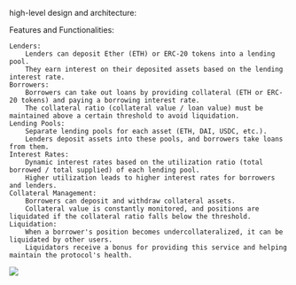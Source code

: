 high-level design and architecture:

Features and Functionalities:

    Lenders:
        Lenders can deposit Ether (ETH) or ERC-20 tokens into a lending pool.
        They earn interest on their deposited assets based on the lending interest rate.
    Borrowers:
        Borrowers can take out loans by providing collateral (ETH or ERC-20 tokens) and paying a borrowing interest rate.
        The collateral ratio (collateral value / loan value) must be maintained above a certain threshold to avoid liquidation.
    Lending Pools:
        Separate lending pools for each asset (ETH, DAI, USDC, etc.).
        Lenders deposit assets into these pools, and borrowers take loans from them.
    Interest Rates:
        Dynamic interest rates based on the utilization ratio (total borrowed / total supplied) of each lending pool.
        Higher utilization leads to higher interest rates for borrowers and lenders.
    Collateral Management:
        Borrowers can deposit and withdraw collateral assets.
        Collateral value is constantly monitored, and positions are liquidated if the collateral ratio falls below the threshold.
    Liquidation:
        When a borrower's position becomes undercollateralized, it can be liquidated by other users.
        Liquidators receive a bonus for providing this service and helping maintain the protocol's health.
[![](https://mermaid.ink/img/eyJjb2RlIjoiZ3JhcGggTFJcbiAgICBzdWJncmFwaCBcIkZyb250LWVuZCBJbnRlcmZhY2VcIlxuICAgICAgICBMZW5kZXIoXCJMZW5kZXI8YnI-LSBEZXBvc2l0IEFzc2V0czxicj4tIEVhcm4gSW50ZXJlc3RcIilcbiAgICAgICAgQm9ycm93ZXIoXCJCb3Jyb3dlcjxicj4tIFRha2UgT3V0IExvYW5zPGJyPi0gUHJvdmlkZSBDb2xsYXRlcmFsXCIpXG4gICAgICAgIExpcXVpZGF0b3IoXCJMaXF1aWRhdG9yPGJyPi0gTGlxdWlkYXRlIFVuZGVyY29sbGF0ZXJhbGl6ZWQgUG9zaXRpb25zXCIpXG4gICAgZW5kXG5cbiAgICBzdWJncmFwaCBcIlNtYXJ0IENvbnRyYWN0IExheWVyXCJcbiAgICAgICAgTGVuZGluZ1Bvb2woXCJMZW5kaW5nUG9vbDxicj4tIERlcG9zaXQvV2l0aGRyYXc8YnI-LSBCb3Jyb3cvUmVwYXk8YnI-LSBMaXF1aWRhdGVcIilcbiAgICAgICAgSW50ZXJlc3RSYXRlTW9kZWwoXCJJbnRlcmVzdFJhdGVNb2RlbDxicj4tIENhbGN1bGF0ZSBJbnRlcmVzdCBSYXRlczxicj4tIFV0aWxpemF0aW9uIFJhdGlvXCIpXG4gICAgICAgIENvbGxhdGVyYWxNYW5hZ2VyKFwiQ29sbGF0ZXJhbE1hbmFnZXI8YnI-LSBNYW5hZ2UgQ29sbGF0ZXJhbDxicj4tIE1vbml0b3IgQ29sbGF0ZXJhbCBSYXRpb1wiKVxuICAgICAgICBMaXF1aWRhdGlvbk1hbmFnZXIoXCJMaXF1aWRhdGlvbk1hbmFnZXI8YnI-LSBMaXF1aWRhdGUgUG9zaXRpb25zPGJyPi0gQm9udXNcIilcbiAgICAgICAgUHJpY2VPcmFjbGUoXCJQcmljZU9yYWNsZTxicj4tIEZldGNoIEFzc2V0IFByaWNlc1wiKVxuICAgICAgICBEQUkoXCJFUkMyMFRva2VuIChEQUkpPGJyPi0gTWludC9CdXJuPGJyPi0gVHJhbnNmZXJcIilcbiAgICAgICAgVVNEQyhcIkVSQzIwVG9rZW4gKFVTREMpPGJyPi0gTWludC9CdXJuPGJyPi0gVHJhbnNmZXJcIilcblxuICAgICAgICBMZW5kaW5nUG9vbCAtLS0-IEludGVyZXN0UmF0ZU1vZGVsXG4gICAgICAgIExlbmRpbmdQb29sIC0tLT4gQ29sbGF0ZXJhbE1hbmFnZXJcbiAgICAgICAgTGVuZGluZ1Bvb2wgLS0tPiBMaXF1aWRhdGlvbk1hbmFnZXJcbiAgICAgICAgTGVuZGluZ1Bvb2wgLS0tPiBEQUlcbiAgICAgICAgTGVuZGluZ1Bvb2wgLS0tPiBVU0RDXG5cbiAgICAgICAgQ29sbGF0ZXJhbE1hbmFnZXIgLS0tPiBQcmljZU9yYWNsZVxuICAgICAgICBMaXF1aWRhdGlvbk1hbmFnZXIgLS0tPiBQcmljZU9yYWNsZVxuICAgIGVuZFxuXG4gICAgTGVuZGVyIC0tLT4gTGVuZGluZ1Bvb2xcbiAgICBCb3Jyb3dlciAtLS0-IExlbmRpbmdQb29sXG4gICAgTGlxdWlkYXRvciAtLS0-IExlbmRpbmdQb29sXG4gICAgTGVuZGVyIC0tLT4gSW50ZXJlc3RSYXRlTW9kZWxcbiAgICBCb3Jyb3dlciAtLS0-IENvbGxhdGVyYWxNYW5hZ2VyXG4gICAgTGlxdWlkYXRvciAtLS0-IExpcXVpZGF0aW9uTWFuYWdlciIsIm1lcm1haWQiOnsidGhlbWUiOiJkYXJrIn0sInVwZGF0ZUVkaXRvciI6ZmFsc2V9)](https://workflow.jace.pro/#/edit/eyJjb2RlIjoiZ3JhcGggTFJcbiAgICBzdWJncmFwaCBcIkZyb250LWVuZCBJbnRlcmZhY2VcIlxuICAgICAgICBMZW5kZXIoXCJMZW5kZXI8YnI-LSBEZXBvc2l0IEFzc2V0czxicj4tIEVhcm4gSW50ZXJlc3RcIilcbiAgICAgICAgQm9ycm93ZXIoXCJCb3Jyb3dlcjxicj4tIFRha2UgT3V0IExvYW5zPGJyPi0gUHJvdmlkZSBDb2xsYXRlcmFsXCIpXG4gICAgICAgIExpcXVpZGF0b3IoXCJMaXF1aWRhdG9yPGJyPi0gTGlxdWlkYXRlIFVuZGVyY29sbGF0ZXJhbGl6ZWQgUG9zaXRpb25zXCIpXG4gICAgZW5kXG5cbiAgICBzdWJncmFwaCBcIlNtYXJ0IENvbnRyYWN0IExheWVyXCJcbiAgICAgICAgTGVuZGluZ1Bvb2woXCJMZW5kaW5nUG9vbDxicj4tIERlcG9zaXQvV2l0aGRyYXc8YnI-LSBCb3Jyb3cvUmVwYXk8YnI-LSBMaXF1aWRhdGVcIilcbiAgICAgICAgSW50ZXJlc3RSYXRlTW9kZWwoXCJJbnRlcmVzdFJhdGVNb2RlbDxicj4tIENhbGN1bGF0ZSBJbnRlcmVzdCBSYXRlczxicj4tIFV0aWxpemF0aW9uIFJhdGlvXCIpXG4gICAgICAgIENvbGxhdGVyYWxNYW5hZ2VyKFwiQ29sbGF0ZXJhbE1hbmFnZXI8YnI-LSBNYW5hZ2UgQ29sbGF0ZXJhbDxicj4tIE1vbml0b3IgQ29sbGF0ZXJhbCBSYXRpb1wiKVxuICAgICAgICBMaXF1aWRhdGlvbk1hbmFnZXIoXCJMaXF1aWRhdGlvbk1hbmFnZXI8YnI-LSBMaXF1aWRhdGUgUG9zaXRpb25zPGJyPi0gQm9udXNcIilcbiAgICAgICAgUHJpY2VPcmFjbGUoXCJQcmljZU9yYWNsZTxicj4tIEZldGNoIEFzc2V0IFByaWNlc1wiKVxuICAgICAgICBEQUkoXCJFUkMyMFRva2VuIChEQUkpPGJyPi0gTWludC9CdXJuPGJyPi0gVHJhbnNmZXJcIilcbiAgICAgICAgVVNEQyhcIkVSQzIwVG9rZW4gKFVTREMpPGJyPi0gTWludC9CdXJuPGJyPi0gVHJhbnNmZXJcIilcblxuICAgICAgICBMZW5kaW5nUG9vbCAtLS0-IEludGVyZXN0UmF0ZU1vZGVsXG4gICAgICAgIExlbmRpbmdQb29sIC0tLT4gQ29sbGF0ZXJhbE1hbmFnZXJcbiAgICAgICAgTGVuZGluZ1Bvb2wgLS0tPiBMaXF1aWRhdGlvbk1hbmFnZXJcbiAgICAgICAgTGVuZGluZ1Bvb2wgLS0tPiBEQUlcbiAgICAgICAgTGVuZGluZ1Bvb2wgLS0tPiBVU0RDXG5cbiAgICAgICAgQ29sbGF0ZXJhbE1hbmFnZXIgLS0tPiBQcmljZU9yYWNsZVxuICAgICAgICBMaXF1aWRhdGlvbk1hbmFnZXIgLS0tPiBQcmljZU9yYWNsZVxuICAgIGVuZFxuXG4gICAgTGVuZGVyIC0tLT4gTGVuZGluZ1Bvb2xcbiAgICBCb3Jyb3dlciAtLS0-IExlbmRpbmdQb29sXG4gICAgTGlxdWlkYXRvciAtLS0-IExlbmRpbmdQb29sXG4gICAgTGVuZGVyIC0tLT4gSW50ZXJlc3RSYXRlTW9kZWxcbiAgICBCb3Jyb3dlciAtLS0-IENvbGxhdGVyYWxNYW5hZ2VyXG4gICAgTGlxdWlkYXRvciAtLS0-IExpcXVpZGF0aW9uTWFuYWdlciIsIm1lcm1haWQiOnsidGhlbWUiOiJkYXJrIn0sInVwZGF0ZUVkaXRvciI6ZmFsc2V9)


